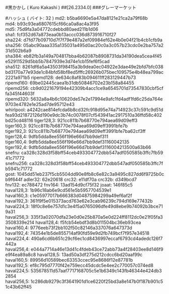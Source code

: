 #黒かかし ( Kuro Kakashi )
##[26.2334.0]
###グレーマーケット

#ハッシュ ( バイト: 32 )
md2: b5ba6690e5a47da8121e21ca2a79f68b
md4: b93c93ea6807615cf66ca0a8ac4a3f95
md5: 75d9fa3a04772cdebbd80aed211b1d06
sha1: fcf352d67a873eaa0b13accc036d873916710f27
sha224: d7fd77b09710d7f7f79e487a2ef09984ef62e4b0e04f21b4cb1cfb9a
sha256: 05abc90aaa335a135031a495d0ac20c0a3c057b23cdc0e2ba757a231d502b6a9
sha384: eb82fb3a149a704817bba4b62087b8908731da34190dea5cea4f45e52911529d5bb5b7847939e3d74e1cb15fef6f5cad
sha512: 8261df6a5a43503f98415a3b9dea0ec04922e3dae49e2bfd7bfc038bd3170a77e93de1c84bfd58bf8ed5fffc26926b075bec109575e4b48ea799ac2221a971b5
ripemd128: de634c8af83b094611ff283129447b73
ripemd160: 69be02445caea1b31db50846702e23b158a84455
ripemd256: cb9d0221679194e42309b4acc1ce9a6545701d73547830cbf5cffa345f44603f
ripemd320: 5632a8a4b6c10620de57e2e17994e9afc1fd4adf1fd6c25da764e9703e4782e1e25ad7de95712e43
whirlpool: a4242cae814efcda6b8cd32fc918d95e74a714923c37c591c9d51dfea93d21872126d190e9dc3b74c0078f07cf543941ac2917510a36ffd58c402bd25cd48116
tiger128,3: 921cc811b7b68770e794aea69d09eff3
tiger160,3: 921cc811b7b68770e794aea69d09eff3991bfe7b
tiger192,3: 921cc811b7b68770e794aea69d09eff3991bfe7ba62cf3ff
tiger128,4: 9dfb5dda8ee556f196e66d7bb9def311
tiger160,4: 9dfb5dda8ee556f196e66d7bb9def31160042135
tiger192,4: 9dfb5dda8ee556f196e66d7bb9def3116004213500a63b66
snefru: ca328c328d3f58bff54ceb493304772dbb547adf050585b3ffc7fb5941c71772
snefru256: ca328c328d3f58bff54ceb493304772dbb547adf050585b3ffc7fb5941c71772
gost: 1045dd51eb237f5cb5504dd90e8fb8c6e82c3a9495c827dd6f9725b0cb9f644f
adler32: 62e20618
crc32: e11df70a
crc32b: d349bcd7
fnv132: ec788472
fnv164: 13ad154d9cf75f32
joaat: 146f85c5
haval128,3: 1b96c18ab6e9cd561e5b5957704539e1
haval160,3: c1e05977017b666383d04875984299a49ef6af2f
haval192,3: 361f9f5e015373acd763e62e3cab96239c794d169e77432b
haval224,3: 18f0c8e6e757d1c3e4f5a0765096dfe49d8ebe9b74092b3bce719a31
haval256,3: 335f3a02070dfa23e0d0e25b870a5e0d224ff8112dc0e21f05fa33508339e214
haval128,4: f5fcb54ebdf3d8b011504bc36eb93cea
haval160,4: 9776eeb73f2bb102f50c82146a337076a647373d
haval192,4: 74354e1b5de855714af90fd59e9d2fb749bcf7f957e34518
haval224,4: 490a6cd6b651c29cf6ec1cd8436997eccaf6793cd4adedc126f7442a
haval256,4: e044a7714a46e13d41c4fdeb43ce72abb73a4f28403ee8d146f9e9f4ea89a8c8
haval128,5: 13ad50a3df275d212cdcc6bd20aaf99c
haval160,5: 89956d10589bec63353ccec95e8686f12e87781b
haval192,5: ef8c795d7770f42e759ecc45dcdc5e4ee2c770057c074ed8
haval224,5: 535678511d57aaf7717168705c5e1b6349c143fb46344e424db32854
haval256,5: 1c286db9279c3f3641901d1ce6220f25bd3a8e147b0f187b901c51c43b62ff45
